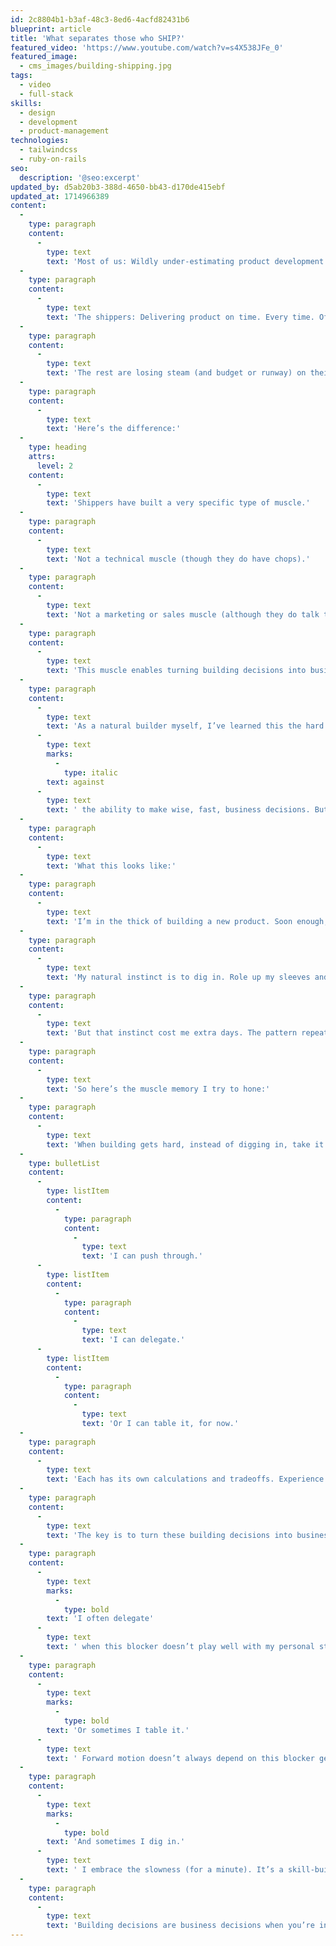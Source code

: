 ```yaml
---
id: 2c8804b1-b3af-48c3-8ed6-4acfd82431b6
blueprint: article
title: 'What separates those who SHIP?'
featured_video: 'https://www.youtube.com/watch?v=s4X538JFe_0'
featured_image:
  - cms_images/building-shipping.jpg
tags:
  - video
  - full-stack
skills:
  - design
  - development
  - product-management
technologies:
  - tailwindcss
  - ruby-on-rails
seo:
  description: '@seo:excerpt'
updated_by: d5ab20b3-388d-4650-bb43-d170de415ebf
updated_at: 1714966389
content:
  -
    type: paragraph
    content:
      -
        type: text
        text: 'Most of us: Wildly under-estimating product development time. Perpetually blowing past target launch dates. Projects ending up abandoned instead of becoming products in customers’ hands.'
  -
    type: paragraph
    content:
      -
        type: text
        text: 'The shippers: Delivering product on time. Every time. Often sooner than planned.'
  -
    type: paragraph
    content:
      -
        type: text
        text: 'The rest are losing steam (and budget or runway) on their over-extended projects. The shippers have customers using V1, they’re off and running toward V2…'
  -
    type: paragraph
    content:
      -
        type: text
        text: 'Here’s the difference:'
  -
    type: heading
    attrs:
      level: 2
    content:
      -
        type: text
        text: 'Shippers have built a very specific type of muscle.'
  -
    type: paragraph
    content:
      -
        type: text
        text: 'Not a technical muscle (though they do have chops).'
  -
    type: paragraph
    content:
      -
        type: text
        text: 'Not a marketing or sales muscle (although they do talk to customers, often).'
  -
    type: paragraph
    content:
      -
        type: text
        text: 'This muscle enables turning building decisions into business decisions. Repeatedly.'
  -
    type: paragraph
    content:
      -
        type: text
        text: 'As a natural builder myself, I’ve learned this the hard way: The skill of building things—figuring things out—often works '
      -
        type: text
        marks:
          -
            type: italic
        text: against
      -
        type: text
        text: ' the ability to make wise, fast, business decisions. But this friction can be tamed. It can be turned into an asset.'
  -
    type: paragraph
    content:
      -
        type: text
        text: 'What this looks like:'
  -
    type: paragraph
    content:
      -
        type: text
        text: 'I’m in the thick of building a new product. Soon enough, along the way I hit a roadblock. Something’s not working. It’s more complicated I expected.'
  -
    type: paragraph
    content:
      -
        type: text
        text: 'My natural instinct is to dig in. Role up my sleeves and dive down the rabbit hole: Searching, trying, researching, tinkering, guessing, backtracking, exploring, until… Ah ha! Got it.'
  -
    type: paragraph
    content:
      -
        type: text
        text: 'But that instinct cost me extra days. The pattern repeats. The extra days add up. Before I know it, the project is behind schedule. Or over budget. Or both. Customers are waiting. Or a client is waiting. Or both.'
  -
    type: paragraph
    content:
      -
        type: text
        text: 'So here’s the muscle memory I try to hone:'
  -
    type: paragraph
    content:
      -
        type: text
        text: 'When building gets hard, instead of digging in, take it as a queue to hit pause. This moment of friction, or slowness, in the building process presents a few options:'
  -
    type: bulletList
    content:
      -
        type: listItem
        content:
          -
            type: paragraph
            content:
              -
                type: text
                text: 'I can push through.'
      -
        type: listItem
        content:
          -
            type: paragraph
            content:
              -
                type: text
                text: 'I can delegate.'
      -
        type: listItem
        content:
          -
            type: paragraph
            content:
              -
                type: text
                text: 'Or I can table it, for now.'
  -
    type: paragraph
    content:
      -
        type: text
        text: 'Each has its own calculations and tradeoffs. Experience helps make these decisions come easier and faster.'
  -
    type: paragraph
    content:
      -
        type: text
        text: 'The key is to turn these building decisions into business decisions. Your real task isn’t always to find the technical solution to this blocker. It’s to remove the blocker and ship.'
  -
    type: paragraph
    content:
      -
        type: text
        marks:
          -
            type: bold
        text: 'I often delegate'
      -
        type: text
        text: ' when this blocker doesn’t play well with my personal strengths. Give this one to a teammate who thrives in areas where I don’t. This thing that’s hard (and slow) for me is easy (and fast) for them.'
  -
    type: paragraph
    content:
      -
        type: text
        marks:
          -
            type: bold
        text: 'Or sometimes I table it.'
      -
        type: text
        text: ' Forward motion doesn’t always depend on this blocker getting resolved right now. Often by the time we return to it, the progress we’ve made eliminated the blocker altogether.'
  -
    type: paragraph
    content:
      -
        type: text
        marks:
          -
            type: bold
        text: 'And sometimes I dig in.'
      -
        type: text
        text: ' I embrace the slowness (for a minute). It’s a skill-building opportunity. But don’t mistake it: This too is a business decision. I’ll make it when it’s clear that this won’t be the last time I see this blocker. Acquire the solution now so I can add it to my toolbelt for later.'
  -
    type: paragraph
    content:
      -
        type: text
        text: 'Building decisions are business decisions when you’re in the business of building :)'
---
```

